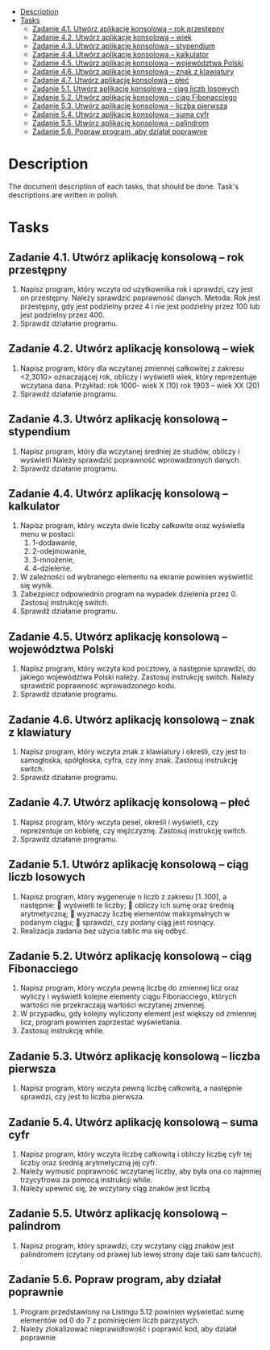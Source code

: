 <!-- TOC -->
* [Description](#description)
* [Tasks](#tasks)
  * [Zadanie 4.1. Utwórz aplikację konsolową – rok przestępny](#zadanie-41-utwórz-aplikację-konsolową--rok-przestępny)
  * [Zadanie 4.2. Utwórz aplikację konsolową – wiek](#zadanie-42-utwórz-aplikację-konsolową--wiek)
  * [Zadanie 4.3. Utwórz aplikację konsolową – stypendium](#zadanie-43-utwórz-aplikację-konsolową--stypendium)
  * [Zadanie 4.4. Utwórz aplikację konsolową – kalkulator](#zadanie-44-utwórz-aplikację-konsolową--kalkulator)
  * [Zadanie 4.5. Utwórz aplikację konsolową – województwa Polski](#zadanie-45-utwórz-aplikację-konsolową--województwa-polski)
  * [Zadanie 4.6. Utwórz aplikację konsolową – znak z klawiatury](#zadanie-46-utwórz-aplikację-konsolową--znak-z-klawiatury)
  * [Zadanie 4.7. Utwórz aplikację konsolową – płeć](#zadanie-47-utwórz-aplikację-konsolową--płeć)
  * [Zadanie 5.1. Utwórz aplikację konsolową – ciąg liczb losowych](#zadanie-51-utwórz-aplikację-konsolową--ciąg-liczb-losowych)
  * [Zadanie 5.2. Utwórz aplikację konsolową – ciąg Fibonacciego](#zadanie-52-utwórz-aplikację-konsolową--ciąg-fibonacciego)
  * [Zadanie 5.3. Utwórz aplikację konsolową – liczba pierwsza](#zadanie-53-utwórz-aplikację-konsolową--liczba-pierwsza)
  * [Zadanie 5.4. Utwórz aplikację konsolową – suma cyfr](#zadanie-54-utwórz-aplikację-konsolową--suma-cyfr)
  * [Zadanie 5.5. Utwórz aplikację konsolową – palindrom](#zadanie-55-utwórz-aplikację-konsolową--palindrom)
  * [Zadanie 5.6. Popraw program, aby działał poprawnie](#zadanie-56-popraw-program-aby-działał-poprawnie)
<!-- TOC -->

# Description
The document description of each tasks, that should be done. Task's descriptions are written in polish.

# Tasks

## Zadanie 4.1. Utwórz aplikację konsolową – rok przestępny
1. Napisz program, który wczyta od użytkownika rok i sprawdzi, czy jest on
 przestępny. Należy sprawdzić poprawność danych.
 Metoda: Rok jest przestępny, gdy jest podzielny przez 4 i nie jest podzielny przez 100 lub jest
 podzielny przez 400.
2. Sprawdź działanie programu.

## Zadanie 4.2. Utwórz aplikację konsolową – wiek
1. Napisz program, który dla wczytanej zmiennej całkowitej z zakresu <2,3010>
 oznaczającej rok, obliczy i wyświetli wiek, który reprezentuje wczytana dana.
 Przykład:
 rok 1000- wiek X (10)
 rok 1903 – wiek XX (20)
2. Sprawdź działanie programu.

## Zadanie 4.3. Utwórz aplikację konsolową – stypendium
1. Napisz program, który dla wczytanej średniej ze studiów, obliczy i wyświetli
 Należy sprawdzić poprawność wprowadzonych danych.
2. Sprawdź działanie programu.

## Zadanie 4.4. Utwórz aplikację konsolową – kalkulator
1. Napisz program, który wczyta dwie liczby całkowite oraz wyświetla menu w postaci:
   1. 1-dodawanie, 
   2. 2-odejmowanie, 
   3. 3-mnożenie, 
   4. 4-dzielenie. 
2. W zależności od wybranego elementu na ekranie powinien wyświetlić się wynik. 
3. Zabezpiecz odpowiednio program na wypadek dzielenia przez 0. Zastosuj instrukcję switch.
3. Sprawdź działanie programu.

## Zadanie 4.5. Utwórz aplikację konsolową – województwa Polski
1. Napisz program, który wczyta kod pocztowy, a następnie sprawdzi, do jakiego województwa Polski należy. Zastosuj instrukcję switch. Należy sprawdzić poprawność wprowadzonego kodu.
2. Sprawdź działanie programu.

## Zadanie 4.6. Utwórz aplikację konsolową – znak z klawiatury
1. Napisz program, który wczyta znak z klawiatury i określi, czy jest to samogłoska, spółgłoska, cyfra, czy inny znak. Zastosuj instrukcję switch.
2. Sprawdź działanie programu.

## Zadanie 4.7. Utwórz aplikację konsolową – płeć
1. Napisz program, który wczyta pesel, określi i wyświetli, czy reprezentuje on kobietę, czy mężczyznę. Zastosuj instrukcję switch.
2. Sprawdź działanie programu.

## Zadanie 5.1. Utwórz aplikację konsolową – ciąg liczb losowych
1. Napisz program, który wygeneruje n liczb z zakresu [1..100], a następnie:
  wyświetli te liczby;
  obliczy ich sumę oraz średnią arytmetyczną;
  wyznaczy liczbę elementów maksymalnych w podanym ciągu;
  sprawdzi, czy podany ciąg jest rosnący. 
2. Realizacja zadania bez użycia tablic ma się odbyć.

## Zadanie 5.2. Utwórz aplikację konsolową – ciąg Fibonacciego
1. Napisz program, który wczyta pewną liczbę do zmiennej licz oraz wyliczy i wyświetli kolejne elementy ciągu Fibonacciego,
 których wartości nie przekraczają wartości wczytanej zmiennej. 
2. W przypadku, gdy kolejny wyliczony element jest większy od zmiennej licz, program powinien zaprzestać wyświetlania. 
3. Zastosuj instrukcję while.

## Zadanie 5.3. Utwórz aplikację konsolową – liczba pierwsza
1. Napisz program, który wczyta pewną liczbę całkowitą, a następnie sprawdzi, czy jest to liczba pierwsza.

## Zadanie 5.4. Utwórz aplikację konsolową – suma cyfr
1. Napisz program, który wczyta liczbę całkowitą i obliczy liczbę cyfr tej liczby oraz średnią arytmetyczną jej cyfr. 
2. Należy wymusić poprawność wczytanej liczby, aby była ona co najmniej trzycyfrowa za pomocą instrukcji while. 
3. Należy upewnić się, że wczytany ciąg znaków jest liczbą

## Zadanie 5.5. Utwórz aplikację konsolową – palindrom
1. Napisz program, który sprawdzi, czy wczytany ciąg znaków jest palindromem (czytany od prawej lub lewej strony daje taki sam łańcuch).

## Zadanie 5.6. Popraw program, aby działał poprawnie
1. Program przedstawiony na Listingu 5.12 powinien wyświetlać sumę elementów od 0 do 7 z pominięciem liczb parzystych. 
2. Należy zlokalizować nieprawidłowość i poprawić kod, aby działał poprawnie